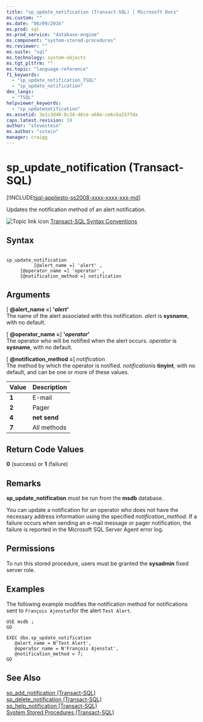 ```yaml
---
title: "sp_update_notification (Transact-SQL) | Microsoft Docs"
ms.custom: ""
ms.date: "08/09/2016"
ms.prod: sql
ms.prod_service: "database-engine"
ms.component: "system-stored-procedures"
ms.reviewer: ""
ms.suite: "sql"
ms.technology: system-objects
ms.tgt_pltfrm: ""
ms.topic: "language-reference"
f1_keywords: 
  - "sp_update_notification_TSQL"
  - "sp_update_notification"
dev_langs: 
  - "TSQL"
helpviewer_keywords: 
  - "sp_updatenotification"
ms.assetid: 3e1c3d40-8c24-46ce-a68e-ce6c6a237fda
caps.latest.revision: 19
author: "stevestein"
ms.author: "sstein"
manager: craigg
---
```

# sp_update_notification (Transact-SQL)
[!INCLUDE[tsql-appliesto-ss2008-xxxx-xxxx-xxx-md](../../includes/tsql-appliesto-ss2008-xxxx-xxxx-xxx-md.md)]

  Updates the notification method of an alert notification.  

  
 ![Topic link icon](../../database-engine/configure-windows/media/topic-link.gif "Topic link icon") [Transact-SQL Syntax Conventions](../../t-sql/language-elements/transact-sql-syntax-conventions-transact-sql.md)  
  
## Syntax  
  
```  
  
sp_update_notification  
          [@alert_name =] 'alert' ,  
     [@operator_name =] 'operator' ,  
     [@notification_method =] notification  
```  
  
## Arguments  
 [ **@alert_name =**] **'***alert***'**  
 The name of the alert associated with this notification. *alert* is **sysname**, with no default.  
  
 [ **@operator_name =**]  **'***operator***'**  
 The operator who will be notified when the alert occurs. *operator* is **sysname**, with no default.  
  
 [ **@notification_method =**] *notification*  
 The method by which the operator is notified. *notification*is **tinyint**, with no default, and can be one or more of these values.  
  
|Value|Description|  
|-----------|-----------------|  
|**1**|E-mail|  
|**2**|Pager|  
|**4**|**net send**|  
|**7**|All methods|  
  
## Return Code Values  
 **0** (success) or **1** (failure)  
  
## Remarks  
 **sp_update_notification** must be run from the **msdb** database.  
  
 You can update a notification for an operator who does not have the necessary address information using the specified *notification_method*. If a failure occurs when sending an e-mail message or pager notification, the failure is reported in the Microsoft SQL Server Agent error log.  
  
## Permissions  
 To run this stored procedure, users must be granted the **sysadmin** fixed server role.  
  
## Examples  
 The following example modifies the notification method for notifications sent to `François Ajenstat`for the alert `Test Alert`.  
  
```  
USE msdb ;  
GO  
  
EXEC dbo.sp_update_notification  
   @alert_name = N'Test Alert',  
   @operator_name = N'François Ajenstat',  
   @notification_method = 7;  
GO  
```  
  
## See Also  
 [sp_add_notification &#40;Transact-SQL&#41;](../../relational-databases/system-stored-procedures/sp-add-notification-transact-sql.md)   
 [sp_delete_notification &#40;Transact-SQL&#41;](../../relational-databases/system-stored-procedures/sp-delete-notification-transact-sql.md)   
 [sp_help_notification &#40;Transact-SQL&#41;](../../relational-databases/system-stored-procedures/sp-help-notification-transact-sql.md)   
 [System Stored Procedures &#40;Transact-SQL&#41;](../../relational-databases/system-stored-procedures/system-stored-procedures-transact-sql.md)  
  
  
